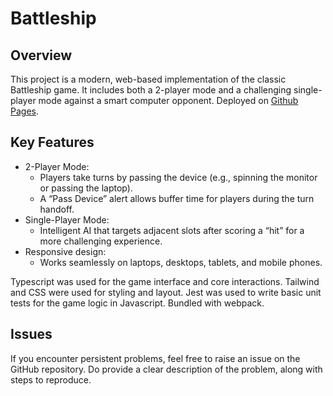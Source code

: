 # Battleship

## Overview

This project is a modern, web-based implementation of the classic Battleship game. It includes both a 2-player mode and a challenging single-player mode against a smart computer opponent. Deployed on [Github Pages](https://brandonleehs.github.io/Battleship/).

## Key Features

- 2-Player Mode:
  - Players take turns by passing the device (e.g., spinning the monitor or passing the laptop).
  - A “Pass Device” alert allows buffer time for players during the turn handoff.
- Single-Player Mode:
  - Intelligent AI that targets adjacent slots after scoring a “hit” for a more challenging experience.
- Responsive design:
  - Works seamlessly on laptops, desktops, tablets, and mobile phones.

Typescript was used for the game interface and core interactions. Tailwind and CSS were used for styling and layout. Jest was used to write basic unit tests for the game logic in Javascript. Bundled with webpack.

## Issues

If you encounter persistent problems, feel free to raise an issue on the GitHub repository. Do provide a clear description of the problem, along with steps to reproduce.
